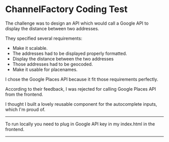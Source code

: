 # ChannelFactory Coding Test

The challenge was to design an API which would call a Google API to display the distance between two addresses. 

They specified several requirements:

- Make it scalable. 
- The addresses had to be displayed properly formatted.
- Display the distance between the two addresses
- Those addresses had to be geocoded.
- Make it usable for placenames. 

I chose the Google Places API because it fit those requirements perfectly. 

According to their feedback, I was rejected for calling Google Places API from the frontend. 

I thought I built a lovely reusable component for the autocomplete inputs, which I'm proud of.

***

To run locally you need to plug in Google API key in my index.html in the frontend. 

***
